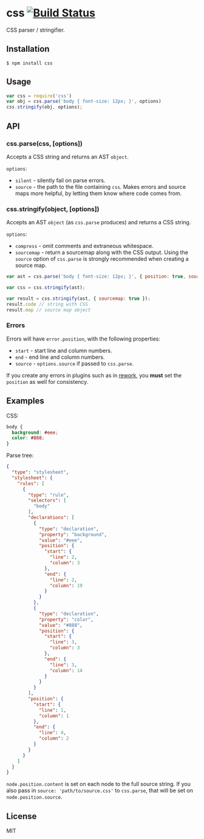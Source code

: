 # css [![Build Status](https://travis-ci.org/reworkcss/css.svg?branch=master)](https://travis-ci.org/reworkcss/css)

  CSS parser / stringifier.

## Installation

    $ npm install css

## Usage

```javascript
var css = require('css')
var obj = css.parse('body { font-size: 12px; }', options)
css.stringify(obj, options);
```

## API

### css.parse(css, [options])

Accepts a CSS string and returns an AST `object`.

`options`:

- `silent` - silently fail on parse errors.
- `source` - the path to the file containing `css`. Makes errors and source
  maps more helpful, by letting them know where code comes from.

### css.stringify(object, [options])

Accepts an AST `object` (as `css.parse` produces) and returns a CSS string.

`options`:

- `compress` - omit comments and extraneous whitespace.
- `sourcemap` - return a sourcemap along with the CSS output. Using the `source`
  option of `css.parse` is strongly recommended when creating a source map.

```js
var ast = css.parse('body { font-size: 12px; }', { position: true, source: 'source.css' });

var css = css.stringify(ast);

var result = css.stringify(ast, { sourcemap: true });
result.code // string with CSS
result.map // source map object
```

### Errors

Errors will have `error.position`, with the following properties:

- `start` - start line and column numbers.
- `end` - end line and column numbers.
- `source` - `options.source` if passed to `css.parse`.

If you create any errors in plugins such as in
[rework](https://github.com/reworkcss/rework), you __must__ set the `position`
as well for consistency.

## Examples

CSS:

```css
body {
  background: #eee;
  color: #888;
}
```

Parse tree:

```json
{
  "type": "stylesheet",
  "stylesheet": {
    "rules": [
      {
        "type": "rule",
        "selectors": [
          "body"
        ],
        "declarations": [
          {
            "type": "declaration",
            "property": "background",
            "value": "#eee",
            "position": {
              "start": {
                "line": 2,
                "column": 3
              },
              "end": {
                "line": 2,
                "column": 19
              }
            }
          },
          {
            "type": "declaration",
            "property": "color",
            "value": "#888",
            "position": {
              "start": {
                "line": 3,
                "column": 3
              },
              "end": {
                "line": 3,
                "column": 14
              }
            }
          }
        ],
        "position": {
          "start": {
            "line": 1,
            "column": 1
          },
          "end": {
            "line": 4,
            "column": 2
          }
        }
      }
    ]
  }
}
```

`node.position.content` is set on each node to the full source string. If you
also pass in `source: 'path/to/source.css'` to `css.parse`, that will be set on
`node.position.source`.

## License

MIT

